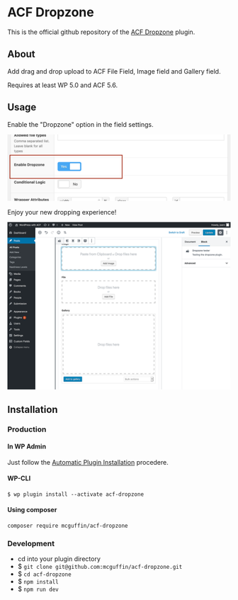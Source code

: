 ACF Dropzone
============

This is the official github repository of the [ACF Dropzone](https://wordpress.org/plugins/acf-dropzone/) plugin.

About
-----

Add drag and drop upload to ACF File Field, Image field and Gallery field.

Requires at least WP 5.0 and ACF 5.6.

Usage
-----
Enable the "Dropzone" option in the field settings.

![Dropzone Setting](.wporg/screenshot-1.png)

Enjoy your new dropping experience!

![Happy Dropping](.wporg/screenshot-2.png)


Installation
------------

### Production

#### In WP Admin
Just follow the [Automatic Plugin Installation](https://wordpress.org/support/article/managing-plugins/#automatic-plugin-installation) procedere.

#### WP-CLI
```
$ wp plugin install --activate acf-dropzone
```

#### Using composer
```
composer require mcguffin/acf-dropzone
```

### Development
 - cd into your plugin directory
 - $ `git clone git@github.com:mcguffin/acf-dropzone.git`
 - $ `cd acf-dropzone`
 - $ `npm install`
 - $ `npm run dev`
